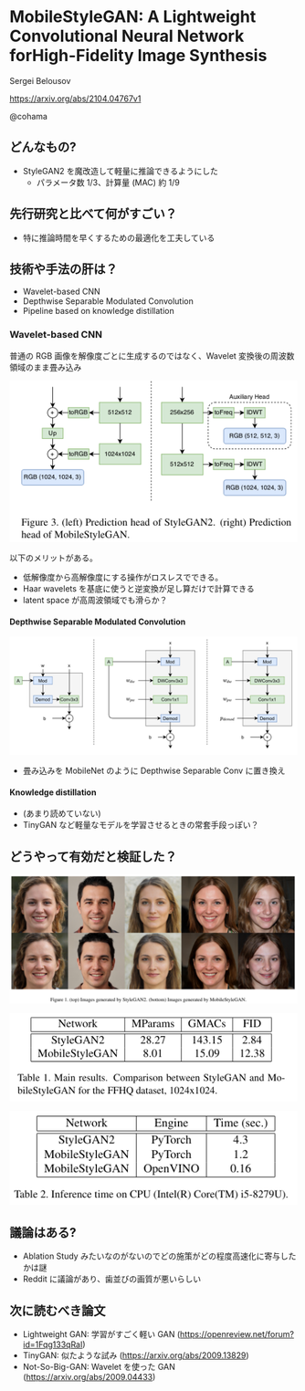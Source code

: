 MobileStyleGAN: A Lightweight Convolutional Neural Network forHigh-Fidelity Image Synthesis
===
Sergei Belousov

https://arxiv.org/abs/2104.04767v1

@cohama


## どんなもの?

- StyleGAN2 を魔改造して軽量に推論できるようにした
  - パラメータ数 1/3、計算量 (MAC) 約 1/9

## 先行研究と比べて何がすごい？

- 特に推論時間を早くするための最適化を工夫している

## 技術や手法の肝は？

- Wavelet-based CNN
- Depthwise Separable Modulated Convolution
- Pipeline based on knowledge distillation

### Wavelet-based CNN

普通の RGB 画像を解像度ごとに生成するのではなく、Wavelet 変換後の周波数領域のまま畳み込み

![](./mobilestylegan/wavelet.png)

以下のメリットがある。
- 低解像度から高解像度にする操作がロスレスでできる。
- Haar wavelets を基底に使うと逆変換が足し算だけで計算できる
- latent space が高周波領域でも滑らか？

#### Depthwise Separable Modulated Convolution

![](./mobilestylegan/dwmodconv.png)

- 畳み込みを MobileNet のように Depthwise Separable Conv に置き換え

#### Knowledge distillation

- (あまり読めていない)
- TinyGAN など軽量なモデルを学習させるときの常套手段っぽい？

## どうやって有効だと検証した？

![](./mobilestylegan/resultimages.png)

![](./mobilestylegan/params.png)

![](./mobilestylegan/inferencetime.png)

## 議論はある?

- Ablation Study みたいなのがないのでどの施策がどの程度高速化に寄与したかは謎
- Reddit に議論があり、歯並びの画質が悪いらしい

## 次に読むべき論文

- Lightweight GAN: 学習がすごく軽い GAN (https://openreview.net/forum?id=1Fqg133qRaI)
- TinyGAN: 似たような試み (https://arxiv.org/abs/2009.13829)
- Not-So-Big-GAN: Wavelet を使った GAN (https://arxiv.org/abs/2009.04433)
